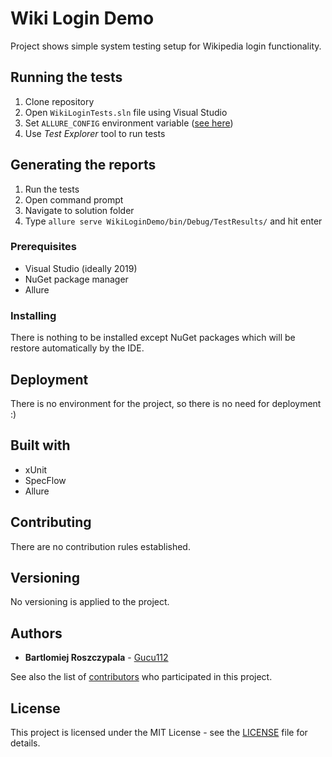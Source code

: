 ﻿# Wiki Login Demo

Project shows simple system testing setup for Wikipedia login functionality. 

## Running the tests

1.  Clone repository
2.	Open `WikiLoginTests.sln` file using Visual Studio
3.  Set `ALLURE_CONFIG` environment variable ([see here](https://github.com/allure-framework/allure-csharp#configuration))
4.	Use _Test Explorer_ tool to run tests

## Generating the reports

1. Run the tests
2. Open command prompt
3. Navigate to solution folder
4. Type `allure serve WikiLoginDemo/bin/Debug/TestResults/` and hit enter 

### Prerequisites

* Visual Studio (ideally 2019)
* NuGet package manager
* Allure

### Installing

There is nothing to be installed except NuGet packages which will be restore automatically by the IDE.

## Deployment

There is no environment for the project, so there is no need for deployment :)

## Built with

* xUnit
* SpecFlow
* Allure

## Contributing

There are no contribution rules established.

## Versioning

No versioning is applied to the project.

## Authors

* **Bartlomiej Roszczypala** - [Gucu112](https://github.com/Gucu112)

See also the list of [contributors](https://github.com/gucu112/WikiLoginDemo/contributors) who participated in this project.

## License

This project is licensed under the MIT License - see the [LICENSE](LICENSE) file for details.
